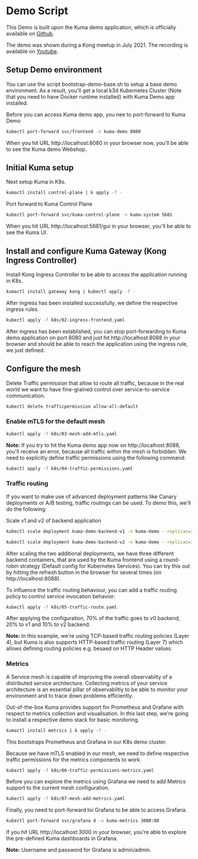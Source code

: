 # Demo Script

This Demo is built upon the Kuma demo application, which is officially available on [Github](https://github.com/kumahq/kuma-demo).

The demo was shown during a Kong meetup in July 2021. The recording is available on [Youtube](https://www.youtube.com/watch?v=f3GeuKzYrsA).

## Setup Demo environment

You can use the script bootstrap-demo-base.sh to setup a base demo environment. As a result, you'll get a local k3d Kubernetes Cluster (Note that you need to have Docker runtime installed) with Kuma Demo app installed.

Before you can access Kuma demo app, you nee to port-forward to Kuma Demo

```bash
kubectl port-forward svc/frontend -n kuma-demo 8080
```

When you hit URL http://localhost:8080 in your browser now, you'll be able to see the Kuma demo Webshop.

## Initial Kuma setup

Next setup Kuma in K8s.

```bash
kumactl install control-plane | k apply -f -
```

Port forward to Kuma Control Plane

```bash
kubectl port-forward svc/kuma-control-plane -n kuma-system 5681
```

When you hit URL http://localhost:5681/gui in your browser, you'll be able to see the Kuma UI.

## Install and configure Kuma Gateway (Kong Ingress Controller)

Install Kong Ingress Controller to be able to access the application running in K8s.

```bash
kumactl install gateway kong | kubectl apply -f -
```

After ingress has been installed successfully, we define the respective ingress rules.

```bash
kubectl apply -f k8s/02-ingress-frontend.yaml
```

After ingress has been established, you can stop port-forwarding to Kuma demo application on port 8080 and just hit http://localhost:8088 in your browser and should be able to reach the application using the ingress rule, we just defined.

## Configure the mesh

Delete Traffic permission that allow to route all traffic, because in the real world we want to have fine-grained control over service-to-service communication.

```bash
kubectl delete trafficpermission allow-all-default
```

### Enable mTLS for the default mesh

```bash
kubectl apply -f k8s/03-mesh-add-mtls.yaml
```

**Note:** If you try to hit the Kuma demo app now on http://localhost:8088, you'll receive an error, because all traffic within the mesh is forbidden. We need to explicitly define traffic permissions using the following command:

```bash
kubectl apply -f k8s/04-traffic-permissions.yaml
```

### Traffic routing

If you want to make use of advanced deployment patterns like Canary deployments or A/B testing, traffic routings can be used. To demo this, we'll do the following:

Scale v1 and v2 of backend application

```bash
kubectl scale deployment kuma-demo-backend-v1 -n kuma-demo --replicas=1

kubectl scale deployment kuma-demo-backend-v2 -n kuma-demo --replicas=1
```

After scaling the two additional deployments, we have three different backend containers, that are used by the Kuma frontend using a round-robin strategy (Default config for Kubernetes Services). You can try this out by hitting the refresh button in the browser for several times (on http://localhost:8088).

To influence the traffic routing behaviour, you can add a traffic routing policy to control service invocation behavior:

```bash
kubectl apply -f k8s/05-traffic-route.yaml
```

After applying the configuration, 70% of the traffic goes to v0 backend, 20% to v1 and 10% to v2 backend.

**Note:** In this example, we're using TCP-based traffic routing policies (Layer 4), but Kuma is also supports HTTP-based traffic routing (Layer 7) which allows defining routing policies e.g. besaed on HTTP Header values.

### Metrics

A Service mesh is capable of improving the overall observabilty of a distributed service architecture. Collecting metrics of your service architecture is an essential pillar of observabiltiy to be able to monitor your environment and to trace down problems efficiently.

Out-of-the-box Kuma provides support for Prometheus and Grafane with respect to metrics collection and visualisation. In this last step, we're going to install a respective demo stack for basic monitoring.

```bash
kumactl install metrics | k apply -f -
```

This bootstraps Prometheus and Grafana in our K8s demo cluster.

Because we have mTLS enabled in our mesh, we need to define respective traffic permissions for the metrics components to work.

```bash
kubectl apply -f k8s/06-traffic-permissions-metrics.yaml
```

Before you can explore the metrics using Grafana we need to add Metrics support to the current mesh configuration.

```bash
kubectl apply -f k8s/07-mesh-add-metrics.yaml
```

Finally, you need to port-forward toi Grafana to be able to access Grafana.

```bash
kubectl port-forward svc/grafana d -n kuma-metrics 3000:80
```

If you hit URL http://localhost:3000 in your browser, you're able to explore the pre-defined Kuma dashboards in Grafana.

**Note:** Username and password for Grafana is admin/admin.